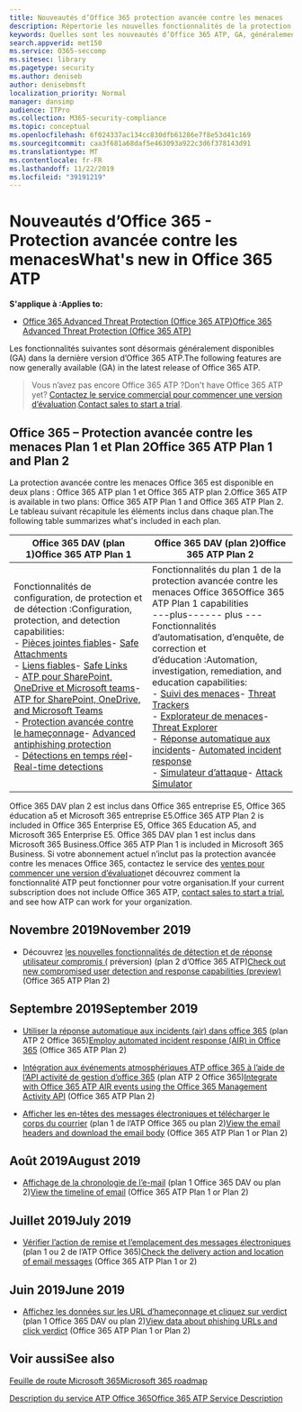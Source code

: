 ```yaml
---
title: Nouveautés d’Office 365 protection avancée contre les menaces
description: Répertorie les nouvelles fonctionnalités de la protection avancée contre les menaces dans Office 365
keywords: Quelles sont les nouveautés d’Office 365 ATP, GA, généralement disponibles, fonctionnalités, disponibles, nouvelles
search.appverid: met150
ms.service: O365-seccomp
ms.sitesec: library
ms.pagetype: security
ms.author: deniseb
author: denisebmsft
localization_priority: Normal
manager: dansimp
audience: ITPro
ms.collection: M365-security-compliance
ms.topic: conceptual
ms.openlocfilehash: 6f024337ac134cc830dfb61286e7f8e53d41c169
ms.sourcegitcommit: caa3f681a68daf5e463093a922c3d6f378143d91
ms.translationtype: MT
ms.contentlocale: fr-FR
ms.lasthandoff: 11/22/2019
ms.locfileid: "39191219"
---
```

# <a name="whats-new-in-office-365-atp"></a><span data-ttu-id="e563c-104">Nouveautés d’Office 365 - Protection avancée contre les menaces</span><span class="sxs-lookup"><span data-stu-id="e563c-104">What's new in Office 365 ATP</span></span>

<span data-ttu-id="e563c-105">**S'applique à :**</span><span class="sxs-lookup"><span data-stu-id="e563c-105">**Applies to:**</span></span>

- [<span data-ttu-id="e563c-106">Office 365 Advanced Threat Protection (Office 365 ATP)</span><span class="sxs-lookup"><span data-stu-id="e563c-106">Office 365 Advanced Threat Protection (Office 365 ATP)</span></span>](office-365-atp.md)

<span data-ttu-id="e563c-107">Les fonctionnalités suivantes sont désormais généralement disponibles (GA) dans la dernière version d’Office 365 ATP.</span><span class="sxs-lookup"><span data-stu-id="e563c-107">The following features are now generally available (GA) in the latest release of Office 365 ATP.</span></span> 

><span data-ttu-id="e563c-108">Vous n’avez pas encore Office 365 ATP ?</span><span class="sxs-lookup"><span data-stu-id="e563c-108">Don't have Office 365 ATP yet?</span></span> <span data-ttu-id="e563c-109">[Contactez le service commercial pour commencer une version d’évaluation](https://go.microsoft.com/fwlink/p/?LinkId=518644).</span><span class="sxs-lookup"><span data-stu-id="e563c-109">[Contact sales to start a trial](https://go.microsoft.com/fwlink/p/?LinkId=518644).</span></span> 

## <a name="office-365-atp-plan-1-and-plan-2"></a><span data-ttu-id="e563c-110">Office 365 – Protection avancée contre les menaces Plan 1 et Plan 2</span><span class="sxs-lookup"><span data-stu-id="e563c-110">Office 365 ATP Plan 1 and Plan 2</span></span>

<span data-ttu-id="e563c-111">La protection avancée contre les menaces Office 365 est disponible en deux plans : Office 365 ATP plan 1 et Office 365 ATP plan 2.</span><span class="sxs-lookup"><span data-stu-id="e563c-111">Office 365 ATP is available in two plans: Office 365 ATP Plan 1 and Office 365 ATP Plan 2.</span></span> <span data-ttu-id="e563c-112">Le tableau suivant récapitule les éléments inclus dans chaque plan.</span><span class="sxs-lookup"><span data-stu-id="e563c-112">The following table summarizes what's included in each plan.</span></span> 

|<span data-ttu-id="e563c-113">Office 365 DAV (plan 1)</span><span class="sxs-lookup"><span data-stu-id="e563c-113">Office 365 ATP Plan 1</span></span>  |<span data-ttu-id="e563c-114">Office 365 DAV (plan 2)</span><span class="sxs-lookup"><span data-stu-id="e563c-114">Office 365 ATP Plan 2</span></span>  |
|---------|---------|
|<span data-ttu-id="e563c-115">Fonctionnalités de configuration, de protection et de détection :</span><span class="sxs-lookup"><span data-stu-id="e563c-115">Configuration, protection, and detection capabilities:</span></span><br/><span data-ttu-id="e563c-116">- [Pièces jointes fiables](atp-safe-attachments.md)</span><span class="sxs-lookup"><span data-stu-id="e563c-116">- [Safe Attachments](atp-safe-attachments.md)</span></span><br/><span data-ttu-id="e563c-117">- [Liens fiables](atp-safe-links.md)</span><span class="sxs-lookup"><span data-stu-id="e563c-117">- [Safe Links](atp-safe-links.md)</span></span><br/><span data-ttu-id="e563c-118">- [ATP pour SharePoint, OneDrive et Microsoft teams](atp-for-spo-odb-and-teams.md)</span><span class="sxs-lookup"><span data-stu-id="e563c-118">- [ATP for SharePoint, OneDrive, and Microsoft Teams](atp-for-spo-odb-and-teams.md)</span></span><br/><span data-ttu-id="e563c-119">- [Protection avancée contre le hameçonnage](atp-anti-phishing.md)</span><span class="sxs-lookup"><span data-stu-id="e563c-119">- [Advanced antiphishing protection](atp-anti-phishing.md)</span></span><br/><span data-ttu-id="e563c-120">- [Détections en temps réel](threat-explorer.md)</span><span class="sxs-lookup"><span data-stu-id="e563c-120">- [Real-time detections](threat-explorer.md)</span></span>     |<span data-ttu-id="e563c-121">Fonctionnalités du plan 1 de la protection avancée contre les menaces Office 365</span><span class="sxs-lookup"><span data-stu-id="e563c-121">Office 365 ATP Plan 1 capabilities</span></span><br/><span data-ttu-id="e563c-122">---plus---</span><span class="sxs-lookup"><span data-stu-id="e563c-122">--- plus ---</span></span><br/><span data-ttu-id="e563c-123">Fonctionnalités d’automatisation, d’enquête, de correction et d’éducation :</span><span class="sxs-lookup"><span data-stu-id="e563c-123">Automation, investigation, remediation, and education capabilities:</span></span><br/><span data-ttu-id="e563c-124">- [Suivi des menaces](threat-trackers.md)</span><span class="sxs-lookup"><span data-stu-id="e563c-124">- [Threat Trackers](threat-trackers.md)</span></span><br/><span data-ttu-id="e563c-125">- [Explorateur de menaces](threat-explorer.md)</span><span class="sxs-lookup"><span data-stu-id="e563c-125">- [Threat Explorer](threat-explorer.md)</span></span><br/><span data-ttu-id="e563c-126">- [Réponse automatique aux incidents](automated-investigation-response-office.md)</span><span class="sxs-lookup"><span data-stu-id="e563c-126">- [Automated incident response](automated-investigation-response-office.md)</span></span><br/><span data-ttu-id="e563c-127">- [Simulateur d’attaque](attack-simulator.md)</span><span class="sxs-lookup"><span data-stu-id="e563c-127">- [Attack Simulator](attack-simulator.md)</span></span>         |

<span data-ttu-id="e563c-128">Office 365 DAV plan 2 est inclus dans Office 365 entreprise E5, Office 365 éducation a5 et Microsoft 365 entreprise E5.</span><span class="sxs-lookup"><span data-stu-id="e563c-128">Office 365 ATP Plan 2 is included in Office 365 Enterprise E5, Office 365 Education A5, and Microsoft 365 Enterprise E5.</span></span> <span data-ttu-id="e563c-129">Office 365 DAV plan 1 est inclus dans Microsoft 365 Business.</span><span class="sxs-lookup"><span data-stu-id="e563c-129">Office 365 ATP Plan 1 is included in Microsoft 365 Business.</span></span> <span data-ttu-id="e563c-130">Si votre abonnement actuel n’inclut pas la protection avancée contre les menaces Office 365, contactez le service des [ventes pour commencer une version d’évaluation](https://go.microsoft.com/fwlink/p/?LinkId=518644)et découvrez comment la fonctionnalité ATP peut fonctionner pour votre organisation.</span><span class="sxs-lookup"><span data-stu-id="e563c-130">If your current subscription does not include Office 365 ATP, [contact sales to start a trial](https://go.microsoft.com/fwlink/p/?LinkId=518644), and see how ATP can work for your organization.</span></span> 

## <a name="november-2019"></a><span data-ttu-id="e563c-131">Novembre 2019</span><span class="sxs-lookup"><span data-stu-id="e563c-131">November 2019</span></span>

- <span data-ttu-id="e563c-132">Découvrez [les nouvelles fonctionnalités de détection et de réponse utilisateur compromis (](https://techcommunity.microsoft.com/t5/Security-Privacy-and-Compliance/Speed-up-time-to-detect-and-respond-to-user-compromise-and-limit/ba-p/977053) préversion) (plan 2 d’Office 365 ATP)</span><span class="sxs-lookup"><span data-stu-id="e563c-132">[Check out new compromised user detection and response capabilities (preview)](https://techcommunity.microsoft.com/t5/Security-Privacy-and-Compliance/Speed-up-time-to-detect-and-respond-to-user-compromise-and-limit/ba-p/977053) (Office 365 ATP Plan 2)</span></span>

## <a name="september-2019"></a><span data-ttu-id="e563c-133">Septembre 2019</span><span class="sxs-lookup"><span data-stu-id="e563c-133">September 2019</span></span>

- <span data-ttu-id="e563c-134">[Utiliser la réponse automatique aux incidents (air) dans office 365](automated-investigation-response-office.md) (plan ATP 2 Office 365)</span><span class="sxs-lookup"><span data-stu-id="e563c-134">[Employ automated incident response (AIR) in Office 365](automated-investigation-response-office.md) (Office 365 ATP Plan 2)</span></span>

- <span data-ttu-id="e563c-135">[Intégration aux événements atmosphériques ATP office 365 à l’aide de l’API activité de gestion d’office 365](https://docs.microsoft.com/office/office-365-management-api/office-365-management-activity-api-schema#office-365-advanced-threat-protection-and-threat-investigation-and-response-schema) (plan ATP 2 Office 365)</span><span class="sxs-lookup"><span data-stu-id="e563c-135">[Integrate with Office 365 ATP AIR events using the Office 365 Management Activity API](https://docs.microsoft.com/office/office-365-management-api/office-365-management-activity-api-schema#office-365-advanced-threat-protection-and-threat-investigation-and-response-schema) (Office 365 ATP Plan 2)</span></span>

- <span data-ttu-id="e563c-136">[Afficher les en-têtes des messages électroniques et télécharger le corps du courrier](investigate-malicious-email-that-was-delivered.md#view-the-email-headers-and-download-the-email-body) (plan 1 de l’ATP Office 365 ou plan 2)</span><span class="sxs-lookup"><span data-stu-id="e563c-136">[View the email headers and download the email body](investigate-malicious-email-that-was-delivered.md#view-the-email-headers-and-download-the-email-body) (Office 365 ATP Plan 1 or Plan 2)</span></span>

## <a name="august-2019"></a><span data-ttu-id="e563c-137">Août 2019</span><span class="sxs-lookup"><span data-stu-id="e563c-137">August 2019</span></span>

- <span data-ttu-id="e563c-138">[Affichage de la chronologie de l’e-mail](investigate-malicious-email-that-was-delivered.md#view-the-timeline-of-your-email) (plan 1 Office 365 DAV ou plan 2)</span><span class="sxs-lookup"><span data-stu-id="e563c-138">[View the timeline of email](investigate-malicious-email-that-was-delivered.md#view-the-timeline-of-your-email) (Office 365 ATP Plan 1 or Plan 2)</span></span>

## <a name="july-2019"></a><span data-ttu-id="e563c-139">Juillet 2019</span><span class="sxs-lookup"><span data-stu-id="e563c-139">July 2019</span></span>

- <span data-ttu-id="e563c-140">[Vérifier l’action de remise et l’emplacement des messages électroniques](investigate-malicious-email-that-was-delivered.md#check-the-delivery-action-and-location) (plan 1 ou 2 de l’ATP Office 365)</span><span class="sxs-lookup"><span data-stu-id="e563c-140">[Check the delivery action and location of email messages](investigate-malicious-email-that-was-delivered.md#check-the-delivery-action-and-location) (Office 365 ATP Plan 1 or 2)</span></span>

 ## <a name="june-2019"></a><span data-ttu-id="e563c-141">Juin 2019</span><span class="sxs-lookup"><span data-stu-id="e563c-141">June 2019</span></span>

- <span data-ttu-id="e563c-142">[Affichez les données sur les URL d’hameçonnage et cliquez sur verdict](threat-explorer.md#view-data-about-phishing-urls-and-click-verdict) (plan 1 Office 365 DAV ou plan 2)</span><span class="sxs-lookup"><span data-stu-id="e563c-142">[View data about phishing URLs and click verdict](threat-explorer.md#view-data-about-phishing-urls-and-click-verdict) (Office 365 ATP Plan 1 or Plan 2)</span></span>


## <a name="see-also"></a><span data-ttu-id="e563c-143">Voir aussi</span><span class="sxs-lookup"><span data-stu-id="e563c-143">See also</span></span>

[<span data-ttu-id="e563c-144">Feuille de route Microsoft 365</span><span class="sxs-lookup"><span data-stu-id="e563c-144">Microsoft 365 roadmap</span></span>](https://www.microsoft.com/microsoft-365/roadmap)

[<span data-ttu-id="e563c-145">Description du service ATP Office 365</span><span class="sxs-lookup"><span data-stu-id="e563c-145">Office 365 ATP Service Description</span></span>](https://docs.microsoft.com/office365/servicedescriptions/office-365-advanced-threat-protection-service-description)